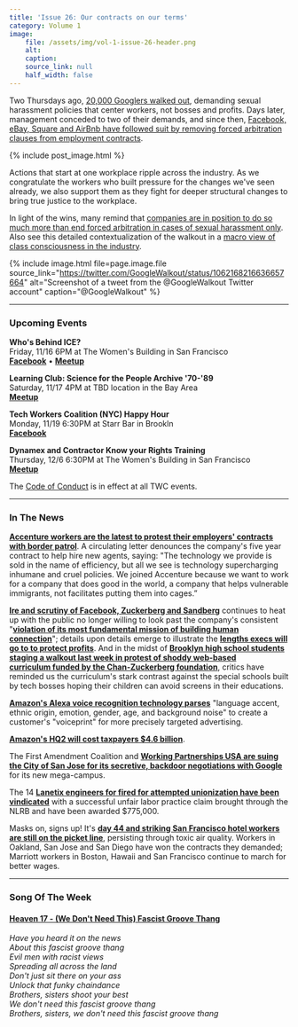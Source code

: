 ```yaml
---
title: 'Issue 26: Our contracts on our terms'
category: Volume 1
image:
    file: /assets/img/vol-1-issue-26-header.png
    alt: 
    caption: 
    source_link: null
    half_width: false
---
```


<!-- Content imported from: https://mailchi.mp/95d2521a9bd7/tech-workers-coalition-update-1284985?e=dbff030191 -->

Two Thursdays ago, [20,000 Googlers walked out](https://mailchi.mp/376dda21f8aa/tech-workers-coalition-update-1278777?e=dbff030191), demanding sexual harassment policies that center workers, not bosses and profits. Days later, management conceded to two of their demands, and since then, [Facebook, eBay, Square and AirBnb have followed suit by removing forced arbitration clauses from employment contracts](https://www.buzzfeednews.com/article/daveyalba/tech-companies-end-forced-arbitration-airbnb-ebay).  
  
<!--excerpt-->

{% include post_image.html %}

Actions that start at one workplace ripple across the industry. As we congratulate the workers who built pressure for the changes we've seen already, we also support them as they fight for deeper structural changes to bring true justice to the workplace.

In light of the wins, many remind that [companies are in position to do so much more than end forced arbitration in cases of sexual harassment only](https://www.nytimes.com/2018/11/14/opinion/arbitration-google-facebook-employment.html). Also see this detailed contextualization of the walkout in a [macro view of class consciousness in the industry](https://jacobinmag.com/2018/11/tech-worker-organizing-google-union-walkout).

{% include image.html
    file=page.image.file
    source_link="https://twitter.com/GoogleWalkout/status/1062168216636657664"
    alt="Screenshot of a tweet from the @GoogleWalkout Twitter account"
    caption="@GoogleWalkout"
%}

***

###  Upcoming Events

**Who's Behind ICE?**  
Friday, 11/16 6PM at The Women's Building in San Francisco  
[**Facebook**](https://www.facebook.com/events/262360374626736/) • [**Meetup**](https://www.meetup.com/Tech-Workers-Coalition/events/256381780/)  
  
**Learning Club: Science for the People Archive '70-'89**  
Saturday, 11/17 4PM at TBD location in the Bay Area  
[**Meetup**](https://www.meetup.com/Tech-Workers-Coalition/events/256062613/)  
  
**Tech Workers Coalition (NYC) Happy Hour**  
Monday, 11/19 6:30PM at Starr Bar in Brookln  
[**Facebook**](https://www.facebook.com/pg/TechWorkersCoalition/events/?ref=page_internal)  
  
**Dynamex and Contractor Know your Rights Training**  
Thursday, 12/6 6:30PM at The Women's Building in San Francisco  
[**Meetup**](https://www.meetup.com/Tech-Workers-Coalition/events/256382433/)

The [Code of Conduct](https://techworkerscoalition.org/community-guide/) is in effect at all TWC events.

***

###  In The News

[**Accenture workers are the latest to protest their employers' contracts with border patrol**](https://www.bloomberg.com/news/articles/2018-11-15/accenture-staff-circulating-petition-to-dump-border-patrol-pact). A circulating letter denounces the company's five year contract to help hire new agents, saying: "The technology we provide is sold in the name of efficiency, but all we see is technology supercharging inhumane and cruel policies. We joined Accenture because we want to work for a company that does good in the world, a company that helps vulnerable immigrants, not facilitates putting them into cages.”  
  
[**Ire and scrutiny of Facebook, Zuckerberg and Sandberg**](https://www.bloomberg.com/news/articles/2018-11-16/facebook-morale-already-hurt-by-share-drop-suffers-another-hit) continues to heat up with the public no longer willing to look past the company's&nbsp;consistent "[**violation of its most fundamental mission of building human connection**](https://www.nytimes.com/2018/11/15/technology/zuckerberg-facebook-sandberg-tactics.html)"; details upon details emerge to illustrate the [**lengths execs will go to to protect profits**](https://www.nytimes.com/2018/11/14/technology/facebook-data-russia-election-racism.html). And in the midst of [**Brooklyn high school students staging a walkout last week in protest of shoddy web-based curriculum&nbsp;funded by the Chan-Zuckerberg foundation**](https://www.businessinsider.com/summit-learning-school-curriculum-funded-by-zuckerberg-faces-backlash-brooklyn-2018-11), critics have reminded us the curriculum's stark contrast against the special schools built by tech bosses hoping their children can avoid screens in their educations.  
  
[**Amazon's Alexa voice recognition technology parses**](https://theintercept.com/2018/11/15/amazon-echo-voice-recognition-accents-alexa/) "language accent, ethnic origin, emotion, gender, age, and background noise" to create a customer's "voiceprint" for more precisely targeted advertising.  
  
[**Amazon's HQ2 will cost taxpayers $4.6 billion**](https://theintercept.com/2018/11/15/amazon-hq2-long-island-city-virginia-subsidies/).  
  
The First Amendment Coalition and [**Working Partnerships USA are suing the City of San Jose for its secretive, backdoor negotiations with Google**](https://www.bloomberg.com/news/articles/2018-11-13/google-s-san-jose-campus-triggers-lawsuit-over-deal-s-secrecy) for its new mega-campus.  
  
The 14 [**Lanetix engineers for fired for attempted unionization have been vindicated**](https://spectrum.ieee.org/view-from-the-valley/at-work/tech-careers/startup-lanetix-pays-775000-to-software-engineers-fired-for-union-organizing) with a successful unfair labor practice claim brought through the NLRB and have been awarded $775,000.  
  
Masks on, signs up! It's [**day 44 and striking San Francisco hotel workers are still on the picket line**](https://twitter.com/elNabors/status/1063129053878640640), persisting through toxic air quality. Workers in Oakland, San Jose and San Diego have won the contracts they demanded; Marriott workers in Boston, Hawaii and San Francisco continue to march for better wages. 

***

### Song Of The Week

#### [**Heaven 17 - (We Don't Need This) Fascist Groove Thang**](https://youtu.be/lV5dbcOmw6I)
  
_Have you heard it on the news_  
_About this fascist groove thang_  
_Evil men with racist views_  
_Spreading all across the land_  
_Don't just sit there on your ass_  
_Unlock that funky chaindance_  
_Brothers, sisters shoot your best_  
_We don't need this fascist groove thang_  
_Brothers, sisters, we don't need this fascist groove thang_  
